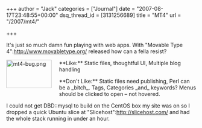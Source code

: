 +++
author = "Jack"
categories = ["Journal"]
date = "2007-08-17T23:48:55+00:00"
dsq_thread_id = [3131256689]
title = "MT4"
url = "/2007/mt4/"

+++

It's just so much damn fun playing with web apps. With "Movable Type 4":http://www.movabletype.org/ released how can a fella resist? 

<span class="mt-enclosure mt-enclosure-image"><img alt="mt4-bug.png" src="/files/mt4-bug.png" width="120" height="75" class="mt-image-left" style="float: left; margin: 0 20px 20px 0;" /></span> 

\*\*Like:\*\* Static files, thoughtful UI, Multiple blog handling 

\*\*Don't Like:\*\* Static files need publishing, Perl can be a \_bitch\_. Tags, Categories \_and\_ keywords? Menus should be clicked to open &#8211; not hovered. 

I could not get DBD::mysql to build on the CentOS box my site was on so I dropped a quick Ubuntu slice at "Slicehost":http://slicehost.com/ and had the whole stack running in under an hour.